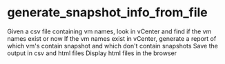 # generate_snapshot_info_from_file
Given a csv file containing vm names, look in vCenter and find if the vm names exist or now
If the vm names exist in vCenter, generate a report of which vm's contain snapshot and which don't contain snapshots
Save the output in csv and html files
Display html files in the browser
